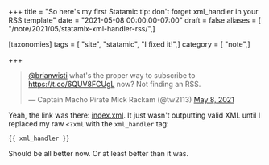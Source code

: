 +++
title = "So here's my first Statamic tip: don't forget xml_handler in your RSS template"
date = "2021-05-08 00:00:00-07:00"
draft = false
aliases = [ "/note/2021/05/statamix-xml-handler-rss/",]

[taxonomies]
tags = [ "site", "statamic", "I fixed it!",]
category = [ "note",]

+++

<blockquote class="twitter-tweet"><p lang="en" dir="ltr"><a href="https://twitter.com/brianwisti?ref_src=twsrc%5Etfw">@brianwisti</a> what&#39;s the proper way to subscribe to <a href="https://t.co/6QUV8FCUgL">https://t.co/6QUV8FCUgL</a> now? Not finding an RSS.</p>&mdash; Captain Macho Pirate Mick Rackam (@tw2113) <a href="https://twitter.com/tw2113/status/1390887717261561857?ref_src=twsrc%5Etfw">May 8, 2021</a></blockquote> <script async src="https://platform.twitter.com/widgets.js" charset="utf-8"></script>

Yeah, the link was there: [index.xml](/index.xml).
It just wasn't outputting valid XML until I replaced my raw `<?xml` with the `xml_handler` tag:

```
{{ xml_handler }}
```

Should be all better now.
Or at least better than it was.